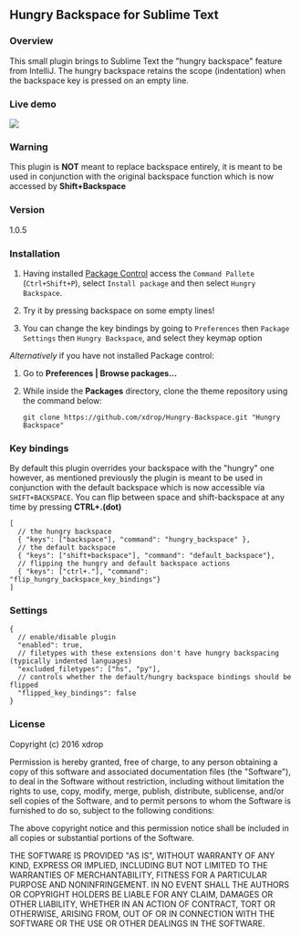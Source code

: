 Hungry Backspace for Sublime Text
------------------------------------

### Overview

This small plugin brings to Sublime Text the "hungry backspace" feature from IntelliJ. The hungry backspace retains the scope (indentation) when the backspace key is pressed on an empty line. 

### Live demo

![](http://i.imgur.com/raML27M.gif)

### Warning

This plugin is **NOT** meant to replace backspace entirely, it is meant to be used in conjunction with the original backspace function which is now accessed by **Shift+Backspace**

### Version

1.0.5

### Installation


1. Having installed [Package Control](https://packagecontrol.io/installation) access the `Command Pallete` (`Ctrl+Shift+P`), select `Install package` and then select `Hungry Backspace`.

2. Try it by pressing backspace on some empty lines!

3. You can change the key bindings by going to `Preferences` then `Package Settings` then `Hungry Backspace`, and select they keymap option

*Alternatively* if you have not installed Package control:

1. Go to **Preferences | Browse packages...**
2. While inside the **Packages** directory, clone the theme repository using the command below: 

    `git clone https://github.com/xdrop/Hungry-Backspace.git "Hungry Backspace"`

### Key bindings
By default this plugin overrides your backspace with the "hungry" one however, as mentioned previously the plugin is meant to be used in conjunction with the default backspace which is now accessible via `SHIFT+BACKSPACE`. You can flip between space and shift-backspace at any time by pressing **CTRL+.(dot)**

```
[
  // the hungry backspace
  { "keys": ["backspace"], "command": "hungry_backspace" },
  // the default backspace
  { "keys": ["shift+backspace"], "command": "default_backspace"},
  // flipping the hungry and default backspace actions
  { "keys": ["ctrl+."], "command": "flip_hungry_backspace_key_bindings"}
]
```

### Settings
```
{
  // enable/disable plugin
  "enabled": true,
  // filetypes with these extensions don't have hungry backspacing (typically indented languages)
  "excluded_filetypes": ["hs", "py"],
  // controls whether the default/hungry backspace bindings should be flipped
  "flipped_key_bindings": false
}

```


### License

Copyright (c) 2016 xdrop


Permission is hereby granted, free of charge, to any person obtaining a copy
of this software and associated documentation files (the "Software"), to deal
in the Software without restriction, including without limitation the rights
to use, copy, modify, merge, publish, distribute, sublicense, and/or sell
copies of the Software, and to permit persons to whom the Software is
furnished to do so, subject to the following conditions:


The above copyright notice and this permission notice shall be included in
all copies or substantial portions of the Software.


THE SOFTWARE IS PROVIDED "AS IS", WITHOUT WARRANTY OF ANY KIND, EXPRESS OR
IMPLIED, INCLUDING BUT NOT LIMITED TO THE WARRANTIES OF MERCHANTABILITY,
FITNESS FOR A PARTICULAR PURPOSE AND NONINFRINGEMENT. IN NO EVENT SHALL THE
AUTHORS OR COPYRIGHT HOLDERS BE LIABLE FOR ANY CLAIM, DAMAGES OR OTHER
LIABILITY, WHETHER IN AN ACTION OF CONTRACT, TORT OR OTHERWISE, ARISING FROM,
OUT OF OR IN CONNECTION WITH THE SOFTWARE OR THE USE OR OTHER DEALINGS IN
THE SOFTWARE.

